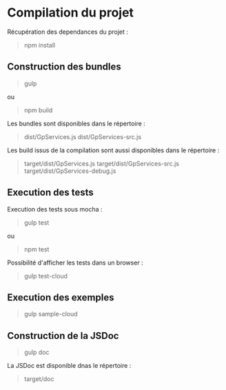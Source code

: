 # Compilation du projet

Récupération des dependances du projet :

> npm install

## Construction des bundles

> gulp

ou

> npm build

Les bundles sont disponibles dans le répertoire :

> dist/GpServices.js
> dist/GpServices-src.js

Les build issus de la compilation sont aussi disponibles dans le répertoire :

> target/dist/GpServices.js
> target/dist/GpServices-src.js
> target/dist/GpServices-debug.js

## Execution des tests

Execution des tests sous mocha :

> gulp test

ou

> npm test

Possibilité d'afficher les tests dans un browser :

> gulp test-cloud

## Execution des exemples

> gulp sample-cloud

## Construction de la JSDoc

> gulp doc

La JSDoc est disponible dnas le répertoire :

> target/doc
